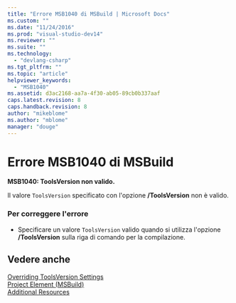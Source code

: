 ```yaml
---
title: "Errore MSB1040 di MSBuild | Microsoft Docs"
ms.custom: ""
ms.date: "11/24/2016"
ms.prod: "visual-studio-dev14"
ms.reviewer: ""
ms.suite: ""
ms.technology: 
  - "devlang-csharp"
ms.tgt_pltfrm: ""
ms.topic: "article"
helpviewer_keywords: 
  - "MSB1040"
ms.assetid: d3ac2168-aa7a-4f30-ab05-89cb0b337aaf
caps.latest.revision: 8
caps.handback.revision: 8
author: "mikeblome"
ms.author: "mblome"
manager: "douge"
---
```

# Errore MSB1040 di MSBuild
**MSB1040: ToolsVersion non valido.**  
  
 Il valore `ToolsVersion` specificato con l'opzione **\/ToolsVersion** non è valido.  
  
### Per correggere l'errore  
  
-   Specificare un valore `ToolsVersion` valido quando si utilizza l'opzione **\/ToolsVersion** sulla riga di comando per la compilazione.  
  
## Vedere anche  
 [Overriding ToolsVersion Settings](../msbuild/overriding-toolsversion-settings.md)   
 [Project Element \(MSBuild\)](../msbuild/project-element-msbuild.md)   
 [Additional Resources](../msbuild/additional-msbuild-resources.md)